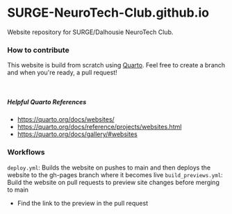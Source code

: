 # SURGE-NeuroTech-Club.github.io

Website repository for SURGE/Dalhousie NeuroTech Club.

### How to contribute

This website is build from scratch using [Quarto](https://quarto.org/).
Feel free to create a branch and when you're ready, a pull request!

<br>

##### Helpful Quarto References
- https://quarto.org/docs/websites/
- https://quarto.org/docs/reference/projects/websites.html
- https://quarto.org/docs/gallery/#websites



### Workflows

`deploy.yml`: Builds the website on pushes to main and then deploys the website to the gh-pages branch where it becomes live
`build_previews.yml`: Build the website on pull requests to preview site changes before merging to main
- Find the link to the preview in the pull request